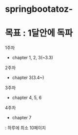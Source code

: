 # springbootatoz-

# 목표 : 1달안에 독파

1주차
 - chapter 1, 2, 3(~3.3)

2주차
 - chapter 3(3.4~)

3주차
 - chapter 4, 5, 6

4주차
 - chapter 7

: 하루에 최소 10페이지
